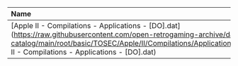 |Name|Size|
|:---|---:|
|[Apple II - Compilations - Applications - [DO].dat](https://raw.githubusercontent.com/open-retrogaming-archive/dat-catalog/main/root/basic/TOSEC/Apple/II/Compilations/Applications/[DO]/Apple II - Compilations - Applications - [DO].dat)|17954|
